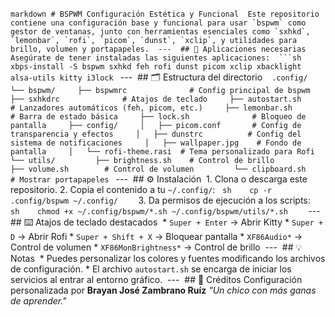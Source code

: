 
‎````markdown
‎# BSPWM Configuración Estética y Funcional
‎
‎Este repositorio contiene una configuración base y funcional para usar `bspwm` como gestor de ventanas, junto con herramientas esenciales como `sxhkd`, `lemonbar`, `rofi`, `picom`, `dunst`, `xclip`, y utilidades para brillo, volumen y portapapeles.
‎
‎---
‎
‎## 🧰 Aplicaciones necesarias
‎
‎Asegúrate de tener instaladas las siguientes aplicaciones:
‎
‎```sh
‎xbps-install -S bspwm sxhkd feh rofi dunst picom xclip xbacklight alsa-utils kitty i3lock
‎````
‎
‎---
‎
‎## 🗂️ Estructura del directorio
‎
‎```
‎.config/
‎└── bspwm/
‎    ├── bspwmrc              # Config principal de bspwm
‎    ├── sxhkdrc              # Atajos de teclado
‎    ├── autostart.sh         # Lanzadores automáticos (feh, picom, etc.)
‎    ├── lemonbar.sh          # Barra de estado básica
‎    ├── lock.sh              # Bloqueo de pantalla
‎    ├── config/
‎    │   ├── picom.conf       # Config de transparencia y efectos
‎    │   ├── dunstrc          # Config del sistema de notificaciones
‎    │   ├── wallpaper.jpg    # Fondo de pantalla
‎    │   └── rofi-theme.rasi  # Tema personalizado para Rofi
‎    └── utils/
‎        ├── brightness.sh    # Control de brillo
‎        ├── volume.sh        # Control de volumen
‎        └── clipboard.sh     # Mostrar portapapeles
‎```
‎
‎---
‎
‎## ⚙️ Instalación
‎
‎1. Clona o descarga este repositorio.
‎2. Copia el contenido a tu `~/.config/`:
‎
‎   ```sh
‎   cp -r .config/bspwm ~/.config/
‎   ```
‎3. Da permisos de ejecución a los scripts:
‎
‎   ```sh
‎   chmod +x ~/.config/bspwm/*.sh ~/.config/bspwm/utils/*.sh
‎   ```
‎
‎---
‎
‎## ⌨️ Atajos de teclado destacados
‎
‎* `Super + Enter` → Abrir Kitty
‎* `Super + D` → Abrir Rofi
‎* `Super + Shift + X` → Bloquear pantalla
‎* `XF86Audio*` → Control de volumen
‎* `XF86MonBrightness*` → Control de brillo
‎
‎---
‎
‎## 💡 Notas
‎
‎* Puedes personalizar los colores y fuentes modificando los archivos de configuración.
‎* El archivo `autostart.sh` se encarga de iniciar los servicios al entrar al entorno gráfico.
‎
‎---
‎
‎## 🎨 Créditos
‎
‎Configuración personalizada por **Brayan José Zambrano Ruíz**
‎*"Un chico con más ganas de aprender."*
‎
